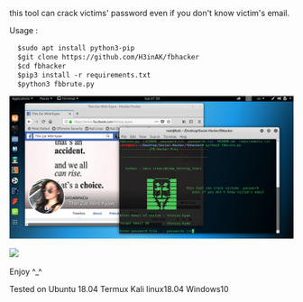 this tool can crack victims' password even if you don't know victim's email.

Usage :
      
      $sudo apt install python3-pip
      $git clone https://github.com/H3inAK/fbhacker
      $cd fbhacker
      $pip3 install -r requirements.txt
      $python3 fbbrute.py
      
![](updatefbhacker.png)

![](updatefbahcker1.png)
      
Enjoy ^_^ 

Tested on Ubuntu 18.04
          Termux
          Kali linux18.04
          Windows10
 
